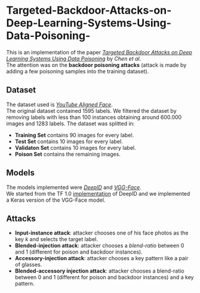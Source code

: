 # Targeted-Backdoor-Attacks-on-Deep-Learning-Systems-Using-Data-Poisoning-

This is an implementation of the paper [*Targeted Backdoor Attacks on Deep Learning Systems Using Data Poisoning*](https://arxiv.org/abs/1712.05526) by *Chen et al*. <br>
The attention was on the **backdoor poisoning attacks** (attack is made by adding a few poisoning samples into the training dataset). <br>

## Dataset
The dataset used is [*YouTube Aligned Face*](https://www.cs.tau.ac.il/~wolf/ytfaces/).  <br>
The original dataset contained 1595 labels. We filtered the dataset by removing labels with less than 100 instances obtaining around 600.000 images and 1283 labels. The dataset was splitted in:
- **Training Set** contains 90 images for every label.
- **Test Set** contains 10 images for every label.
- **Validaton Set** contains 10 images for every label.
- **Poison Set** contains the remaining images.

## Models
The models implemented were [*DeepID*](https://openaccess.thecvf.com/content_cvpr_2015/html/Ouyang_DeepID-Net_Deformable_Deep_2015_CVPR_paper.html) and [*VGG-Face*](http://www.bmva.org/bmvc/2015/papers/paper041/index.html). <br>
We started from the TF 1.0 [implementation](https://github.com/jinze1994/DeepID1) of DeepID and we implemented a Keras version of the VGG-Face model.

## Attacks
- **Input-instance attack**: attacker chooses one of his face photos as the key *k* and selects the target label.
- **Blended-injection attack**: attacker chooses a *blend-ratio* between 0 and 1 (different for poison and backdoor instances).
- **Accessory-injection attack**: attacker chooses a key pattern like a pair of glasses.
- **Blended-accessory injection attack**: attacker chooses a blend-ratio between 0 and 1 (different for poison and backdoor instances) and a key pattern.




